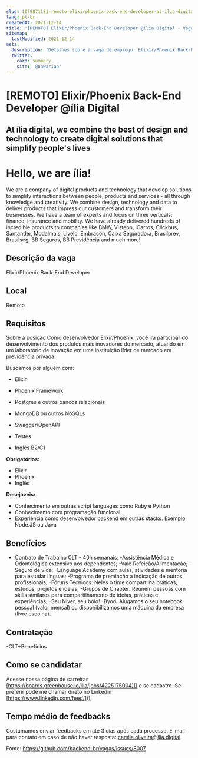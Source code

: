 ```yaml
---
slug: 1079871181-remoto-elixirphoenix-back-end-developer-at-ilia-digital
lang: pt-br
createdAt: 2021-12-14
title: '[REMOTO] Elixir/Phoenix Back-End Developer @ília Digital - Vaga de Emprego'
sitemap:
  lastModified: 2021-12-14
meta:
  description: 'Detalhes sobre a vaga de emprego: Elixir/Phoenix Back-End Developer'
  twitter:
    card: summary
    site: '@nawarian'
---
```


# [REMOTO] Elixir/Phoenix Back-End Developer @ília Digital

## At ília digital, we combine the best of design and technology to create digital solutions that simplify people's lives

# Hello, we are ília!
We are a company of digital products and technology that develop solutions to simplify interactions between people, products and services - all through knowledge and creativity. We combine design, technology and data to deliver products that impress our customers and transform their businesses. We have a team of experts and focus on three verticals: finance, insurance and mobility. We have already delivered hundreds of incredible products to companies like BMW, Visteon, iCarros, Clickbus, Santander, Modalmais, Livelo, Embracon, Caixa Seguradora, Brasilprev, Brasilseg, BB Seguros, BB Previdência and much more!


## Descrição da vaga

Elixir/Phoenix Back-End Developer

## Local
Remoto

## Requisitos
Sobre a posição
Como desenvolvedor Elixir/Phoenix, você irá participar do desenvolvimento dos produtos mais inovadores do mercado, atuando em um laboratório de inovação em uma instituição líder de mercado em previdência privada. 

Buscamos por alguém com:

* Elixir

* Phoenix Framework

* Postgres e outros bancos relacionais

* MongoDB ou outros NoSQLs

* Swagger/OpenAPI

* Testes

* Inglês B2/C1
 

**Obrigatórios:**
- Elixir
- Phoenix
- Inglês

**Desejáveis:**
- Conhecimento em outras script languages como Ruby e Python
- Conhecimento com programação funcional.
- Experiência como desenvolvedor backend em outras stacks. Exemplo Node.JS ou Java


## Benefícios

- Contrato de Trabalho CLT - 40h semanais;
-Assistência Médica e Odontológica extensivo aos dependentes;
-Vale Refeição/Alimentação;
-Seguro de vida;
-Language Academy com aulas, atividades e mentoria para estudar línguas;
-Programa de premiação a indicação de outros profissionais;
-Fóruns Técnicos: Neles o time compartilha práticas, estudos, projetos e ideias;
-Grupos de Chapter: Reúnem pessoas com skills similares para compartilhamento de ideias, práticas e experiências;
-Seu Niver, seu bolo!
-Byod: Alugamos o seu notebook pessoal (valor mensal) ou disponibilizamos uma máquina da empresa (livre escolha).


## Contratação
-CLT+Beneficios

## Como se candidatar

Acesse nossa página de carreiras [https://boards.greenhouse.io/ilia/jobs/4225175004]() e se cadastre.
Se preferir pode me chamar direto no Linkedin [https://www.linkedin.com/feed/]()

## Tempo médio de feedbacks
Costumamos enviar feedbacks em até 3 dias após cada processo.
E-mail para contato em caso de não haver resposta: camila.oliveira@ilia.digital

Fonte: https://github.com/backend-br/vagas/issues/8007